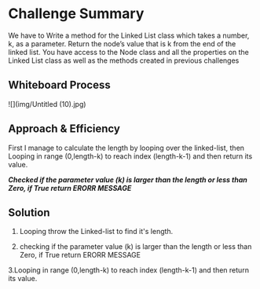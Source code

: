 # Challenge Summary
<!-- Description of the challenge -->

We have to Write a method for the Linked List class which takes a number, k, as a parameter. Return the node’s value that is k from the end of the linked list. You have access to the Node class and all the properties on the Linked List class as well as the methods created in previous challenges

## Whiteboard Process
<!-- Embedded whiteboard image -->
![](img/Untitled (10).jpg)

## Approach & Efficiency
<!-- What approach did you take? Why? What is the Big O space/time for this approach? -->
First I manage to calculate the length by looping over the linked-list,
then Looping in range (0,length-k) to reach index (length-k-1) and then return its value.

***Checked if the parameter value (k) is larger than the length or less than Zero, if True  return ERORR MESSAGE***


## Solution
<!-- Show how to run your code, and examples of it in action -->
1. Looping throw the Linked-list to find it's length.

2. checking if the parameter value (k) is larger than the length or less than Zero, if True  return ERORR MESSAGE

3.Looping in range (0,length-k) to reach index (length-k-1) and then return its value.